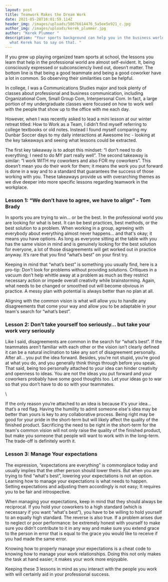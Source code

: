 ```yaml
---
layout: post
title: Teamwork Makes the Dream Work
date: 2021-05-28T16:01:59.114Z
header_img: /images/uploads/50676614476_5a5ee5e921_c.jpg
author_img: /images/uploads/kerek_plummer.jpg
author: "Kerek Plummer "
description: "Your sports background can help you in the business world! Here
  what Kerek has to say on that. "
---
```





If you grew up playing organized team sports at school, the lessons you learn that help in the professional world are almost self-evident. It, being consciously expressed or subconsciencly lived out, doesn’t matter. The bottom line is that being a good teammate and being a good coworker have a lot in common. So observing their similarities can be helpful.



In college, I was a Communications Studies major and took plenty of classes about professional and business communication, including Organizational Com, Small Group Com, Interpersonal Com. In fact, a large portion of my undergraduate classes were focused on how to work well with the people that show up to the office with me each day. 



However, when I was recently asked to lead a mini lesson at our winter retreat titled: How to Work as a Team, I didn’t find myself referring to college textbooks or old notes. Instead I found myself comparing my Dunbar Soccer days to my daily interactions at Awesome Inc - looking at the key takeaways and seeing what lessons could be extracted. 



The first key takeaway is to adopt this mindset: “I don’t need to do everything; I need to do MY part really well”. The second takeaway is similar: “I work WITH my coworkers and also FOR my coworkers”. This doesn’t mean you do their work for them; it means the work you put forward is done in a way and to a standard that guarantees the success of those working with you. These takeaways provide us with overarching themes as we dive deeper into more specific lessons regarding teamwork in the workplace.



### Lesson 1: “We don’t have to agree, we have to align” - Tom Brady



In sports you are trying to win… or be the best. In the professional world you are looking for what is best. It can be best practices, best methods, or the best solution to a problem. When working in a group, agreeing with everybody about everything almost never happens... and that's okay; it means you have options. As long as everyone sitting at the table with you has the same vision in mind and is genuinely looking for the best solution for everyone, a lot of those disagreements will get worked out in practice anyway. It’s rare that you find “what’s best” on your first try.



Keeping in mind that “what’s best” is something you usually find, here is a pro-tip: Don’t look for problems without providing solutions. Critiques in a vacuum don’t help whittle away at a problem as much as they restrict necessary action or impede overall creativity while brainstorming. Again, what needs to be changed or smoothed out will become obvious in practice. A messy plan with potential is always better than no plan at all.



Aligning with the common vision is what will allow you to handle any disagreements that come your way and allow you to be adaptable in your team's search for “what’s best”.



### Lesson 2: Don’t take yourself too seriously… but take your work very seriously



Like I said, disagreements are common in the search for “what’s best”. If the teammates aren’t familiar with each other or the vision isn’t clearly defined it can be a natural inclination to take any sort of disagreement personally. After all… you put the idea forward. Besides, you’re not stupid, you’re good at what you do, and you generally think things through before you speak. That said, being too personally attached to your idea can hinder creativity and openness to ideas. You are not the ideas you put forward and your coworkers probably have some good thoughts too. Let your ideas go to war so that you don’t have to do so with your teammates. 

\\

If the only reason you’re attached to an idea is because it's your idea... that’s a red flag. Having the humility to admit someone else's idea may be better than yours is key to any collaborative process. Being right may be good for your pride in the short-term but will likely affect the quality of the finished product. Sacrificing the need to be right in the short-term for the team's common vision will not only raise the quality of the finished product, but make you someone that people will want to work with in the long-term. The trade-off is definitely worth it. 



### Lesson 3: Manage Your expectations



The expression, “expectations are everything” is commonplace today and usually implies that the other person should lower theirs. But when you are trying to find “what's best”, lowering your expectations is not an option. Learning how to manage your expectations is what needs to happen. Setting expectations and adjusting them accordingly is not easy; It requires you to be fair and introspective.



When managing your expectations, keep in mind that they should always be reciprocal. If you hold your coworkers to a high standard (which is necessary if you want “what's best”), you have to be willing to hold yourself to an equally high standard. The reverse is also true. If a problem arises due to neglect or poor performance: be extremely honest with yourself to make sure you didn’t contribute to it in any way and make sure you extend grace to the person in error that is equal to the grace you would like to receive if you had made the same error.



Knowing how to properly manage your expectations is a cheat code to knowing how to manage your work relationships. Doing this not only makes the task at hand easier; it makes your work more enjoyable.



Keeping these 3 lessons in mind as you interact with the people you work with will certainly aid in your professional success.